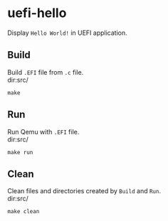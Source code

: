 # uefi-hello
Display `Hello World!` in UEFI application.


## Build
Build `.EFI` file from `.c` file.  
dir:src/
```
make
```

## Run
Run Qemu with `.EFI` file.  
dir:src/
```
make run
```

## Clean
Clean files and directories created by `Build` and `Run`.  
dir:src/
```
make clean
```
